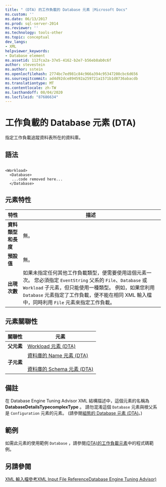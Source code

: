 ```yaml
---
title: " (DTA) 的工作負載的 Database 元素 |Microsoft Docs"
ms.custom: ''
ms.date: 06/13/2017
ms.prod: sql-server-2014
ms.reviewer: ''
ms.technology: tools-other
ms.topic: conceptual
dev_langs:
- XML
helpviewer_keywords:
- Database element
ms.assetid: 112fca2a-37e5-4162-b2e7-b56eb8ab0c6f
author: stevestein
ms.author: sstein
ms.openlocfilehash: 2774bc7ed981c84c966a394c95347208cbc6d656
ms.sourcegitcommit: ad4d92dce894592a259721a1571b1d8736abacdb
ms.translationtype: MT
ms.contentlocale: zh-TW
ms.lasthandoff: 08/04/2020
ms.locfileid: "87686634"
---
```

# <a name="database-element-for-workload-dta"></a>工作負載的 Database 元素 (DTA)
  指定工作負載追蹤資料表所在的資料庫。  
  
## <a name="syntax"></a>語法  
  
```  
  
<Workload>  
  <Database>  
   ...code removed here...  
  </Database>  
```  
  
## <a name="element-characteristics"></a>元素特性  
  
|特性|描述|  
|--------------------|-----------------|  
|**資料類型和長度**|無。|  
|**預設值**|無。|  
|**出現次數**|如果未指定任何其他工作負載類型，便需要使用這個元素一次。 您必須指定 `EventString` 父系的 `File`、`Database` 或 `Workload` 子元素，但只能使用一種類型。 例如，如果您利用 `Database` 元素指定了工作負載，便不能在相同 XML 輸入檔中，同時利用 `File` 元素來指定工作負載。|  
  
## <a name="element-relationships"></a>元素關聯性  
  
|關聯性|元素|  
|------------------|--------------|  
|**父元素**|[Workload 元素 &#40;DTA&#41;](workload-element-dta.md)|  
|**子元素**|[資料庫的 Name 元素 &#40;DTA&#41;](name-element-for-database-dta.md)<br /><br /> [資料庫的 Schema 元素 &#40;DTA&#41;](schema-element-for-database-dta.md)|  
  
## <a name="remarks"></a>備註  
 在 Database Engine Tuning Advisor XML 結構描述中，這個元素的名稱為 **DatabaseDetailsTypecomplexType** 。 請勿混淆這個 `Database` 元素與根父系是 `Configuration` 元素的元素。 (請參閱[組態的 Database 元素 &#40;DTA&#41;](database-element-for-configuration-dta.md)。)  
  
## <a name="example"></a>範例  
 如需此元素的使用範例 `Database` ，請參閱[&#40;DTA&#41;的工作負載元素](workload-element-dta.md)中的程式碼範例。  
  
## <a name="see-also"></a>另請參閱  
 [XML 輸入檔參考XML Input File ReferenceDatabase Engine Tuning Advisor&#41;](xml-input-file-reference-database-engine-tuning-advisor.md)  
  
  
